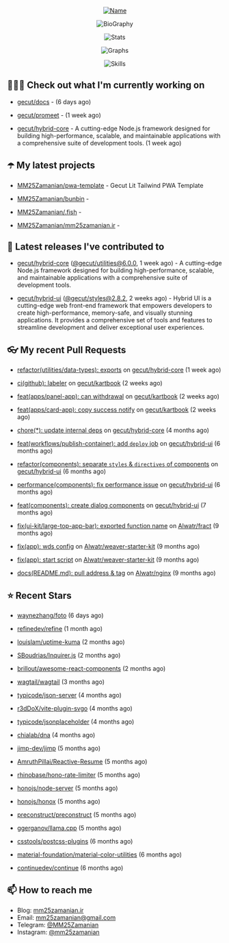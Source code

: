 <p align="center">
  <a href="https://github.com/MM25Zamanian">
    <img
      src="https://readme-typing-svg.demolab.com?font=Comic+Neue&weight=800&size=30&duration=4000&pause=1000&color=04F759&center=true&vCenter=true&multiline=true&repeat=false&width=462&lines=S.+MohammadMahdi+Zamanian"
      alt="Name"
    />
  </a>
</p>

<p align="center">
  <img
    src="https://readme-typing-svg.demolab.com?font=Comic+Neue&duration=4000&pause=1000&color=04F759&center=true&vCenter=true&lines=Junior+Full-Stack+Developer;Focusing+on+Front-End+With+Best+Practice;Trying+to+Learn+SW+Architecture+Patterns"
    alt="BioGraphy"
  />
</p>

<p align="center">
  <img src="https://streak-stats.demolab.com/?user=MM25Zamanian&hide_border=true&border_radius=0&date_format=j%20M%5B%20Y%5D&mode=weekly&card_width=400&background=000802&sideLabels=04F759&dates=04F759&sideNums=04F759&currStreakNum=04F759&ring=04F759&currStreakLabel=04F759&fire=EB4705&hide_longest_streak=true" alt="Stats" />
</p>

<p align="center">
  <img
    src="https://github-readme-activity-graph.vercel.app/graph?username=MM25Zamanian&bg_color=000802&color=04F759&line=04F759&point=ffffff&area=true&hide_border=true"
    alt="Graphs"
  />
</p>

<p align="center">
  <img
    src="https://skillicons.dev/icons?i=androidstudio,arduino,bash,bootstrap,cpp,ts,codepen,css,django,docker,figma,linux,lit,md,mongodb,nginx,nodejs,py,vscode,vite&perline=10"
    alt="Skills"
  />
</p>


## 👨🏻‍💻 Check out what I'm currently working on



- [gecut/docs](https://github.com/gecut/docs) -  (6 days ago)

- [gecut/promeet](https://github.com/gecut/promeet) -  (1 week ago)

- [gecut/hybrid-core](https://github.com/gecut/hybrid-core) - A cutting-edge Node.js framework designed for building high-performance, scalable, and maintainable applications with a comprehensive suite of development tools. (1 week ago)

## ☂️ My latest projects



- [MM25Zamanian/pwa-template](https://github.com/MM25Zamanian/pwa-template) - Gecut Lit Tailwind PWA Template

- [MM25Zamanian/bunbin](https://github.com/MM25Zamanian/bunbin) - 

- [MM25Zamanian/.fish](https://github.com/MM25Zamanian/.fish) - 

- [MM25Zamanian/mm25zamanian.ir](https://github.com/MM25Zamanian/mm25zamanian.ir) - 

## 🎉 Latest releases I've contributed to



- [gecut/hybrid-core](https://github.com/gecut/hybrid-core) ([@gecut/utilities@6.0.0](https://github.com/gecut/hybrid-core/releases/tag/%40gecut/utilities%406.0.0), 1 week ago) - A cutting-edge Node.js framework designed for building high-performance, scalable, and maintainable applications with a comprehensive suite of development tools.

- [gecut/hybrid-ui](https://github.com/gecut/hybrid-ui) ([@gecut/styles@2.8.2](https://github.com/gecut/hybrid-ui/releases/tag/%40gecut/styles%402.8.2), 2 weeks ago) - Hybrid UI is a cutting-edge web front-end framework that empowers developers to create high-performance, memory-safe, and visually stunning applications. It provides a comprehensive set of tools and features to streamline development and deliver exceptional user experiences.

## 👓 My recent Pull Requests



- [refactor(utilities/data-types): exports](https://github.com/gecut/hybrid-core/pull/173) on [gecut/hybrid-core](https://github.com/gecut/hybrid-core) (1 week ago)

- [ci(github): labeler](https://github.com/gecut/kartbook/pull/203) on [gecut/kartbook](https://github.com/gecut/kartbook) (2 weeks ago)

- [feat(apps/panel-app): can withdrawal](https://github.com/gecut/kartbook/pull/202) on [gecut/kartbook](https://github.com/gecut/kartbook) (2 weeks ago)

- [feat(apps/card-app): copy success notify](https://github.com/gecut/kartbook/pull/201) on [gecut/kartbook](https://github.com/gecut/kartbook) (2 weeks ago)

- [chore(*): update internal deps](https://github.com/gecut/hybrid-core/pull/112) on [gecut/hybrid-core](https://github.com/gecut/hybrid-core) (4 months ago)

- [feat(workflows/publish-container): add `deploy` job](https://github.com/gecut/hybrid-ui/pull/85) on [gecut/hybrid-ui](https://github.com/gecut/hybrid-ui) (6 months ago)

- [refactor(components): separate `styles` &amp; `directives` of components](https://github.com/gecut/hybrid-ui/pull/83) on [gecut/hybrid-ui](https://github.com/gecut/hybrid-ui) (6 months ago)

- [performance(components): fix performance issue](https://github.com/gecut/hybrid-ui/pull/58) on [gecut/hybrid-ui](https://github.com/gecut/hybrid-ui) (6 months ago)

- [feat(components): create dialog components](https://github.com/gecut/hybrid-ui/pull/26) on [gecut/hybrid-ui](https://github.com/gecut/hybrid-ui) (7 months ago)

- [fix(ui-kit/large-top-app-bar): exported function name](https://github.com/Alwatr/fract/pull/155) on [Alwatr/fract](https://github.com/Alwatr/fract) (9 months ago)

- [fix(app): wds config](https://github.com/Alwatr/weaver-starter-kit/pull/48) on [Alwatr/weaver-starter-kit](https://github.com/Alwatr/weaver-starter-kit) (9 months ago)

- [fix(app): start script](https://github.com/Alwatr/weaver-starter-kit/pull/47) on [Alwatr/weaver-starter-kit](https://github.com/Alwatr/weaver-starter-kit) (9 months ago)

- [docs(README.md): pull address &amp; tag](https://github.com/Alwatr/nginx/pull/21) on [Alwatr/nginx](https://github.com/Alwatr/nginx) (9 months ago)

## ⭐ Recent Stars



- [waynezhang/foto](https://github.com/waynezhang/foto) (6 days ago)

- [refinedev/refine](https://github.com/refinedev/refine) (1 month ago)

- [louislam/uptime-kuma](https://github.com/louislam/uptime-kuma) (2 months ago)

- [SBoudrias/Inquirer.js](https://github.com/SBoudrias/Inquirer.js) (2 months ago)

- [brillout/awesome-react-components](https://github.com/brillout/awesome-react-components) (2 months ago)

- [wagtail/wagtail](https://github.com/wagtail/wagtail) (3 months ago)

- [typicode/json-server](https://github.com/typicode/json-server) (4 months ago)

- [r3dDoX/vite-plugin-svgo](https://github.com/r3dDoX/vite-plugin-svgo) (4 months ago)

- [typicode/jsonplaceholder](https://github.com/typicode/jsonplaceholder) (4 months ago)

- [chialab/dna](https://github.com/chialab/dna) (4 months ago)

- [jimp-dev/jimp](https://github.com/jimp-dev/jimp) (5 months ago)

- [AmruthPillai/Reactive-Resume](https://github.com/AmruthPillai/Reactive-Resume) (5 months ago)

- [rhinobase/hono-rate-limiter](https://github.com/rhinobase/hono-rate-limiter) (5 months ago)

- [honojs/node-server](https://github.com/honojs/node-server) (5 months ago)

- [honojs/honox](https://github.com/honojs/honox) (5 months ago)

- [preconstruct/preconstruct](https://github.com/preconstruct/preconstruct) (5 months ago)

- [ggerganov/llama.cpp](https://github.com/ggerganov/llama.cpp) (5 months ago)

- [csstools/postcss-plugins](https://github.com/csstools/postcss-plugins) (6 months ago)

- [material-foundation/material-color-utilities](https://github.com/material-foundation/material-color-utilities) (6 months ago)

- [continuedev/continue](https://github.com/continuedev/continue) (6 months ago)

## 📫 How to reach me

- Blog: [mm25zamanian.ir](https://mm25zamanian.ir)
- Email: [mm25zamanian@gmail.com](mailto://mm25zamanian@gmail.com)
- Telegram: [@MM25Zamanian](https://t.me/MM25Zamanian)
- Instagram: [@mm25zamanian](https://instagram.com/mm25zamanian)
